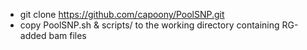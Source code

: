 - git clone https://github.com/capoony/PoolSNP.git
- copy PoolSNP.sh & scripts/ to the working directory containing RG-added bam files
